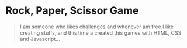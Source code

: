 # Rock, Paper, Scissor Game
> I am someone who likes challenges and whenever am free I like creating stuffs, and this time a created this games with HTML, CSS and Javascript... 
